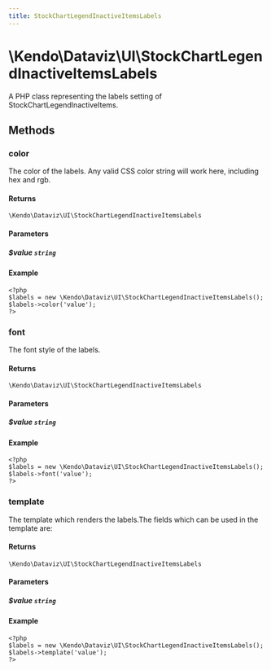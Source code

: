 ```yaml
---
title: StockChartLegendInactiveItemsLabels
---
```


# \Kendo\Dataviz\UI\StockChartLegendInactiveItemsLabels

A PHP class representing the labels setting of StockChartLegendInactiveItems.


## Methods

### color
The color of the labels.
Any valid CSS color string will work here, including hex and rgb.

#### Returns
`\Kendo\Dataviz\UI\StockChartLegendInactiveItemsLabels`

#### Parameters

##### $value `string`



#### Example 
    <?php
    $labels = new \Kendo\Dataviz\UI\StockChartLegendInactiveItemsLabels();
    $labels->color('value');
    ?>

### font
The font style of the labels.

#### Returns
`\Kendo\Dataviz\UI\StockChartLegendInactiveItemsLabels`

#### Parameters

##### $value `string`



#### Example 
    <?php
    $labels = new \Kendo\Dataviz\UI\StockChartLegendInactiveItemsLabels();
    $labels->font('value');
    ?>

### template
The template which renders the labels.The fields which can be used in the template are:

#### Returns
`\Kendo\Dataviz\UI\StockChartLegendInactiveItemsLabels`

#### Parameters

##### $value `string`



#### Example 
    <?php
    $labels = new \Kendo\Dataviz\UI\StockChartLegendInactiveItemsLabels();
    $labels->template('value');
    ?>

